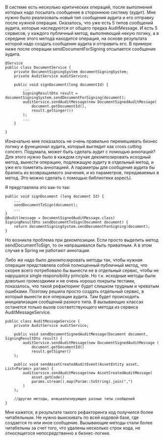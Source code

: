 В системе есть несколько критических операций, после выполнения которых надо посылать сообщение в стороннюю систему (аудит).
Мне нужно было реализовать новый тип сообщения аудита и его отправку после нужной операции.
Оказалось, что уже есть 5 типов сообщений аудита, которые наследуются от общего предка AuditMessage.
И есть 5 сервисов, у каждого публичный метод, выполняющий некую логику, а в середине этого метода находится операция, на основе результата которой надо создать сообщение аудита и отправить его.
В примере ниже после операции sendDocumentForSigning отсылается сообщение аудита.
```
@Service
public class DocumentService {
    private DocumentSigningSystem documentSigningSystem;
    private AuditService auditService;
    
    public void signDocument(long documentId) {
        ...
        SigningResultDto result = documentSigningSystem.sendDocumentForSigning(document);
        auditService.sendAuditMessage(new DocumentSignedAuditMessage(
            document.getDocumentId(),
            result.getSinger())
        );
        ...
    }

}
```
Изначально мне показалось не очень правильно перемешивать бизнес логику и функционал аудита, который выглядит как cross cutting concern.
Подумала, может быть сделать аудит с помощью аннотаций?
Для этого нужно было в каждом случае декомпозировать исходный метод, вынести операцию, подлежащую аудиту в отдельный метод, и уже его пометить аннотацией.
А параметры для сообщения аудита бы брались из возвращаемого значения, и из параметров, передаваемых в метод. Это можно сделать с помощью библиотеки aspectJ.

Я представляла это как-то так:
```
public void signDocument (long document Id) {
    ...
    sendDocumentToSign(document);
    ...
}
@Audit(message = DocumentSignedAuditMessage.class)
SigningResultDto sendDocumentToSign(Document document) {
    return documentSigningSystem.sendDocumentFonSigning(document);
}
```
Но возникла проблема при декомпозиции. Если просто выделить метод sendDocumentToSign, то он напрашивался быть приватным.
А в этом случае в Spring не работают аннотации.

Либо же надо было декомпозировать методы так, чтобы нужная операция представляла собой полноценный публичный метод, что скорее всего потребовало бы вынести ее в отдельный сервис, чтобы не нарушался single responsibility principle.
Но т.к. исходные методы были довольно громоздкими и не очень хорошо покрыты тестами, показалось, что такой рефакторинг будет слишком трудным и чреватым ошибками.
Поэтому решила просто создать отдельный сервис, в который вынести все операции аудита. Там будет происходить инициализация сообщений разного типа.
В вызывающих классах останется только вызов соответствующего метода из сервиса AuditMessageService.
```
public class AuditMessageService {
    private AuditService auditService;
    
    public void sendDocumentSignedAuditMessage(Document document, SigningResultDto result) {
        auditService.sendAuditMessage(new DocumentSignedAuditMessage (
            document.getDocumentId()
            result.getSigner()
    );
    
    public void sendAssetCreatedAuditEvent(AssetEntity asset, List<Params> params) {
        auditservice.sendAuditMessage(new AssetCreatedAuditMessage(
            asset.getCode()
            params.stream().mар(Pаram::toString).join(",")
        )
    );
    
    //другие методы, инициализирующие разные типы сообщений
}
```
Мне кажется, в результате такого рефакторинга код получился более читабельным. Не нужно выискивать по всей кодовой базе, где создается то или иное сообщение. 
Вызывающие методы стали более читабельны за счет того, что удалены несколько строк кода, не относящегося непосредственно к бизнес-логике. 
